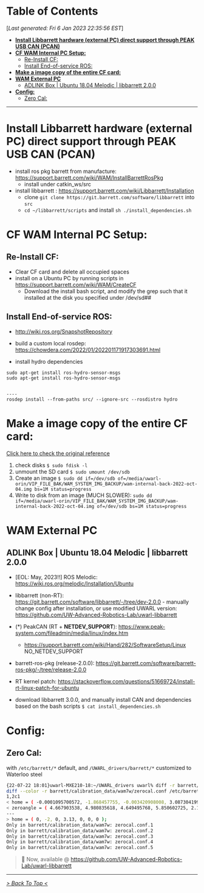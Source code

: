 <toc>

# Table of Contents
[*Last generated: Fri  6 Jan 2023 22:35:56 EST*]
- [**Install Libbarrett hardware (external PC) direct support through PEAK USB CAN (PCAN)**](#Install-Libbarrett-hardware-external-PC-direct-support-through-PEAK-USB-CAN-PCAN)
- [**CF WAM Internal PC Setup:**](#CF-WAM-Internal-PC-Setup)
  - [Re-Install CF:](#Re-Install-CF)
  - [Install End-of-service ROS:](#Install-End-of-service-ROS)
- [**Make a image copy of the entire CF card:**](#Make-a-image-copy-of-the-entire-CF-card)
- [**WAM External PC**](#WAM-External-PC)
  - [ADLINK Box | Ubuntu 18.04 Melodic | libbarrett 2.0.0](#ADLINK-Box-Ubuntu-1804-Melodic-libbarrett-200)
- [**Config:**](#Config)
  - [Zero Cal:](#Zero-Cal)

---
</toc>

# Install Libbarrett hardware (external PC) direct support through PEAK USB CAN (PCAN)
- install ros pkg barrett from manufacture: https://support.barrett.com/wiki/WAM/InstallBarrettRosPkg
	- install under catkin_ws/src
- install libbarrett : https://support.barrett.com/wiki/Libbarrett/Installation
	- clone `git clone https://git.barrett.com/software/libbarrett` into `src`
	- `cd ~/libbarrett/scripts` and install `sh ./install_dependencies.sh`

# CF WAM Internal PC Setup:
## Re-Install CF:
- Clear CF card and delete all occupied spaces
- install on a Ubuntu PC by running scripts in https://support.barrett.com/wiki/WAM/CreateCF
	- Download the install bash script, and modify the grep such that it installed at the disk you specified under /dev/sd##
## Install End-of-service ROS:
- http://wiki.ros.org/SnapshotRepository

- build a custom local rosdep: https://chowdera.com/2022/01/202201171917303691.html

- install hydro dependencies
```
sudo apt-get install ros-hydro-sensor-msgs
sudo apt-get install ros-hydro-sensor-msgs


----
rosdep install --from-paths src/ --ignore-src --rosdistro hydro
```

# Make a image copy of the entire CF card:

[Click here to check the original reference](https://askubuntu.com/questions/227924/sd-card-cloning-using-the-dd-command)

1. check disks `$ sudo fdisk -l`
2. unmount the SD card `$ sudo umount /dev/sdb`
3. Create an image `$ sudo dd if=/dev/sdb of=/media/uwarl-orin/VIP_FILE_BAK/WAM_SYSTEM_IMG_BACKUP/wam-internal-back-2022-oct-04.img bs=1M status=progress`
4. Write to disk from an image (MUCH SLOWER): `sudo dd if=/media/uwarl-orin/VIP_FILE_BAK/WAM_SYSTEM_IMG_BACKUP/wam-internal-back-2022-oct-04.img of=/dev/sdb bs=1M status=progress`

# WAM External PC

## ADLINK Box | Ubuntu 18.04 Melodic | libbarrett 2.0.0
- [EOL: May, 2023!!] ROS Melodic: https://wiki.ros.org/melodic/Installation/Ubuntu
- libbarrett (non-RT): https://git.barrett.com/software/libbarrett/-/tree/dev-2.0.0
      - manually change config after installation, or use modified UWARL version: https://github.com/UW-Advanced-Robotics-Lab/uwarl-libbarrett
- (*) PeakCAN (RT + **NETDEV_SUPPORT**): https://www.peak-system.com/fileadmin/media/linux/index.htm
  - https://support.barrett.com/wiki/Hand/282/SoftwareSetup/Linux NO_NETDEV_SUPPORT

- barrett-ros-pkg (release-2.0.0): https://git.barrett.com/software/barrett-ros-pkg/-/tree/release-2.0.0
- RT kernel patch: https://stackoverflow.com/questions/51669724/install-rt-linux-patch-for-ubuntu
- download libbarrett 3.0.0, and manually install CAN and dependencies based on the bash scripts `$ cat install_dependencies.sh`

# Config:
## Zero Cal:
with `/etc/barrett/*` default, and `/UWARL_drivers/barrett/*` customized to Waterloo steel
```bash
{22-07-22 18:01}uwarl-MXE210-18:~/UWARL_drivers uwarl% diff -r barrett/ /etc/barrett
diff --color -r barrett/calibration_data/wam7w/zerocal.conf /etc/barrett/calibration_data/wam7w/zerocal.conf
1,2c1
< home = ( -0.0001095700572, -1.868457755, -0.003420908008, 3.087304199, 0.001106996437, 0.137188488, -0.006267436993 );
< zeroangle = ( 4.667903538, 4.980835618, 4.649495768, 5.850602725, 2.110757564, 0.788466125, 4.420932631 );
---
> home = ( 0, -2, 0, 3.13, 0, 0, 0 );
Only in barrett/calibration_data/wam7w: zerocal.conf.1
Only in barrett/calibration_data/wam7w: zerocal.conf.2
Only in barrett/calibration_data/wam7w: zerocal.conf.3
Only in barrett/calibration_data/wam7w: zerocal.conf.4
Only in barrett/calibration_data/wam7w: zerocal.conf.5
```
> 📢 Now, available @ https://github.com/UW-Advanced-Robotics-Lab/uwarl-libbarrett 





<eof>

---
[*> Back To Top <*](#Table-of-Contents)
</eof>